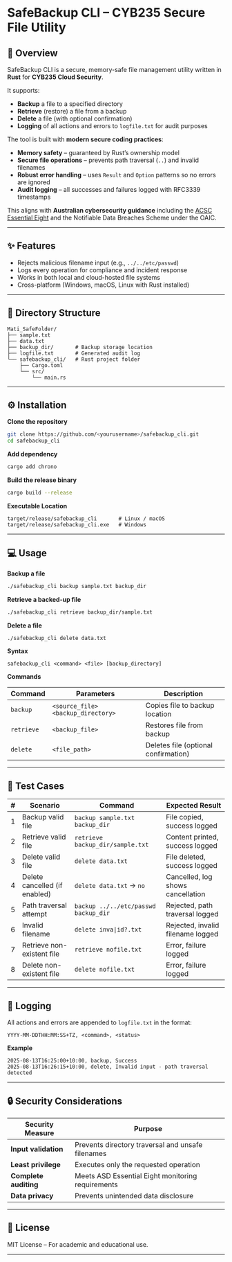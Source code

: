 
# SafeBackup CLI – CYB235 Secure File Utility

## 📌 Overview

SafeBackup CLI is a secure, memory-safe file management utility written in **Rust** for **CYB235 Cloud Security**.

It supports:

* **Backup** a file to a specified directory
* **Retrieve** (restore) a file from a backup
* **Delete** a file (with optional confirmation)
* **Logging** of all actions and errors to `logfile.txt` for audit purposes

The tool is built with **modern secure coding practices**:

* **Memory safety** – guaranteed by Rust’s ownership model
* **Secure file operations** – prevents path traversal (`..`) and invalid filenames
* **Robust error handling** – uses `Result` and `Option` patterns so no errors are ignored
* **Audit logging** – all successes and failures logged with RFC3339 timestamps

This aligns with **Australian cybersecurity guidance** including the [ACSC Essential Eight](https://www.cyber.gov.au/acsc/essential-eight) and the Notifiable Data Breaches Scheme under the OAIC.

---

## ✨ Features

* Rejects malicious filename input (e.g., `../../etc/passwd`)
* Logs every operation for compliance and incident response
* Works in both local and cloud-hosted file systems
* Cross-platform (Windows, macOS, Linux with Rust installed)

---

## 📂 Directory Structure

```
Mati_SafeFolder/
├── sample.txt
├── data.txt
├── backup_dir/       # Backup storage location
├── logfile.txt       # Generated audit log
└── safebackup_cli/   # Rust project folder
    ├── Cargo.toml
    └── src/
        └── main.rs
```

---

## ⚙️ Installation

**Clone the repository**

```bash
git clone https://github.com/<yourusername>/safebackup_cli.git
cd safebackup_cli
```

**Add dependency**

```bash
cargo add chrono
```

**Build the release binary**

```bash
cargo build --release
```

**Executable Location**

```
target/release/safebackup_cli       # Linux / macOS
target/release/safebackup_cli.exe   # Windows
```

---

## 💻 Usage

**Backup a file**

```bash
./safebackup_cli backup sample.txt backup_dir
```

**Retrieve a backed-up file**

```bash
./safebackup_cli retrieve backup_dir/sample.txt
```

**Delete a file**

```bash
./safebackup_cli delete data.txt
```

**Syntax**

```
safebackup_cli <command> <file> [backup_directory]
```

**Commands**

| Command    | Parameters                         | Description                          |
| ---------- | ---------------------------------- | ------------------------------------ |
| `backup`   | `<source_file> <backup_directory>` | Copies file to backup location       |
| `retrieve` | `<backup_file>`                    | Restores file from backup            |
| `delete`   | `<file_path>`                      | Deletes file (optional confirmation) |

---

## 🧪 Test Cases

| # | Scenario                      | Command                              | Expected Result                   |
| - | ----------------------------- | ------------------------------------ | --------------------------------- |
| 1 | Backup valid file             | `backup sample.txt backup_dir`       | File copied, success logged       |
| 2 | Retrieve valid file           | `retrieve backup_dir/sample.txt`     | Content printed, success logged   |
| 3 | Delete valid file             | `delete data.txt`                    | File deleted, success logged      |
| 4 | Delete cancelled (if enabled) | `delete data.txt` → `no`             | Cancelled, log shows cancellation |
| 5 | Path traversal attempt        | `backup ../../etc/passwd backup_dir` | Rejected, path traversal logged   |
| 6 | Invalid filename              | `delete inva\|id?.txt`               | Rejected, invalid filename logged |
| 7 | Retrieve non-existent file    | `retrieve nofile.txt`                | Error, failure logged             |
| 8 | Delete non-existent file      | `delete nofile.txt`                  | Error, failure logged             |

---

## 📝 Logging

All actions and errors are appended to `logfile.txt` in the format:

```
YYYY-MM-DDTHH:MM:SS+TZ, <command>, <status>
```

**Example**

```
2025-08-13T16:25:00+10:00, backup, Success
2025-08-13T16:26:15+10:00, delete, Invalid input - path traversal detected
```

---

## 🔒 Security Considerations

| Security Measure      | Purpose                                           |
| --------------------- | ------------------------------------------------- |
| **Input validation**  | Prevents directory traversal and unsafe filenames |
| **Least privilege**   | Executes only the requested operation             |
| **Complete auditing** | Meets ASD Essential Eight monitoring requirements |
| **Data privacy**      | Prevents unintended data disclosure               |

---

## 📜 License

MIT License – For academic and educational use.

---


